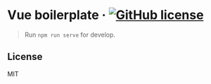 # Vue boilerplate &middot; [![GitHub license](https://img.shields.io/badge/license-MIT-blue.svg)](https://github.com/Antohan/vue-boilerplate/blob/master/LICENSE)


> Run `npm run serve` for develop.

## License

MIT

